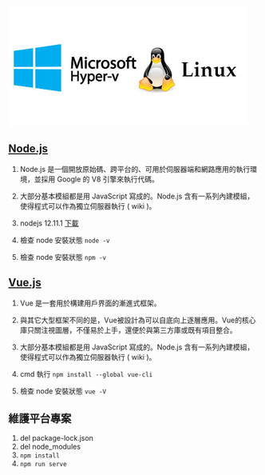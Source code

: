 
![](https://github.com/wdwd2233/Notes/blob/master/Linux/img/hyper-v.jpg?raw=true)


## [Node.js](https://nodejs.org/en/)

1. Node.js 是一個開放原始碼、跨平台的、可用於伺服器端和網路應用的執行環境，並採用 Google 的 V8 引擎來執行代碼。
2. 大部分基本模組都是用 JavaScript 寫成的。Node.js 含有一系列內建模組，使得程式可以作為獨立伺服器執行 ( wiki )。

4. nodejs 12.11.1 [下載](https://nodejs.org/dist/v12.11.1/node-v12.11.1-x64.msi)

5. 檢查 node 安裝狀態 `node -v`

6. 檢查 node 安裝狀態 `npm -v`

## [Vue.js](https://v1-cn.vuejs.org/)

1. Vue 是一套用於構建用戶界面的漸進式框架。
2. 與其它大型框架不同的是，Vue被設計為可以自底向上逐層應用。Vue的核心庫只關注視圖層，不僅易於上手，還便於與第三方庫或既有項目整合。
3. 大部分基本模組都是用 JavaScript 寫成的。Node.js 含有一系列內建模組，使得程式可以作為獨立伺服器執行 ( wiki )。

4. cmd 執行 `npm install --global vue-cli`

5. 檢查 node 安裝狀態 `vue -V`


## 維護平台專案

1. del package-lock.json 
2. del node_modules
3. `npm install`
4. `npm run serve`